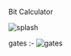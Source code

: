 Bit Calculator

![splash](https://user-images.githubusercontent.com/95396337/217379265-95c5cd54-630b-4c0b-bcf2-d1a1b6778ff2.jpg)

gates :- ![gates](https://user-images.githubusercontent.com/95396337/217377901-7ff2537e-6177-4e1a-ae39-dde95cf7ea6b.jpg)


